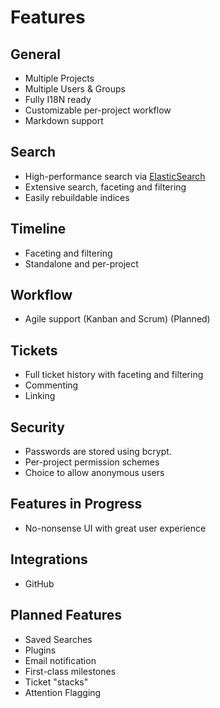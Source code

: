 # Features

## General
* Multiple Projects
* Multiple Users & Groups
* Fully I18N ready
* Customizable per-project workflow
* Markdown support

## Search
* High-performance search via [ElasticSearch](http://www.elasticsearch.org/)
* Extensive search, faceting and filtering
* Easily rebuildable indices

## Timeline
* Faceting and filtering
* Standalone and per-project

## Workflow
* Agile support (Kanban and Scrum) (Planned)

## Tickets
* Full ticket history with faceting and filtering
* Commenting
* Linking

## Security
* Passwords are stored using bcrypt.
* Per-project permission schemes
* Choice to allow anonymous users

## Features in Progress
* No-nonsense UI with great user experience

## Integrations
* GitHub

## Planned Features

* Saved Searches
* Plugins
* Email notification
* First-class milestones
* Ticket "stacks"
* Attention Flagging
